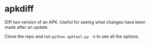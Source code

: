 apkdiff
===

Diff two version of an APK. Useful for seeing what changes have been made after an update.

Clone the repo and run `python apktool.py -h` to see all the options.
